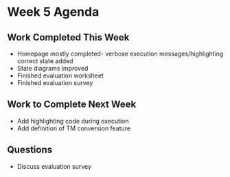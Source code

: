 # Week 5 Agenda

## Work Completed This Week 
* Homepage mostly completed- verbose execution messages/highlighting correct state added
* State diagrams improved
* Finished evaluation worksheet
* Finished evaluation survey

## Work to Complete Next Week
* Add highlighting code during execution
* Add definition of TM conversion feature

## Questions
* Discuss evaluation survey
